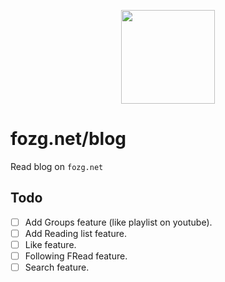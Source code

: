 <p align="center">
  <image src='https://raw.githubusercontent.com/fozg/fozg.net-read/master/client/public/f-read-box.png' width="150">
</p>

# fozg.net/blog
Read blog on `fozg.net`


## Todo
- [ ] Add Groups feature (like playlist on youtube).
- [ ] Add Reading list feature.
- [ ] Like feature.
- [ ] Following FRead feature.
- [ ] Search feature.
